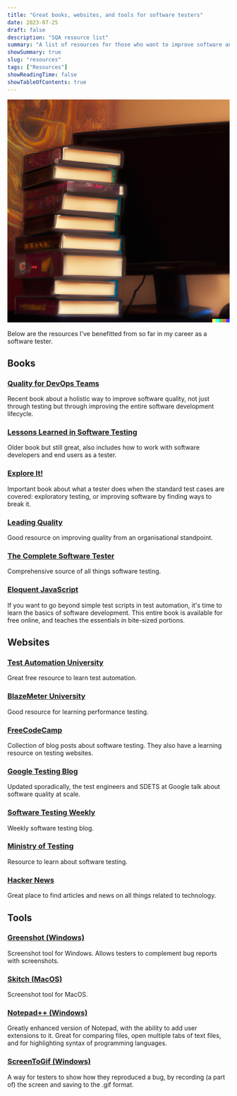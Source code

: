 ```yaml
---
title: "Great books, websites, and tools for software testers"
date: 2023-07-25
draft: false
description: "SQA resource list"
summary: "A list of resources for those who want to improve software and development processes."
showSummary: true
slug: "resources"
tags: ["Resources"]
showReadingTime: false
showTableOfContents: true
---
```

![dalle-resources](dalle-resources.jpg "A painting of a stack of books next to a desktop computer, generated by Dall-E.")

Below are the resources I've benefitted from so far in my career as a software tester.

## Books

### [Quality for DevOps Teams](https://www.tmap.net/book/quality-devops-teams)

Recent book about a holistic way to improve software quality, not just through testing but through improving the entire software development lifecycle.

### [Lessons Learned in Software Testing](https://www.oreilly.com/library/view/lessons-learned-in/9780471081128/)

Older book but still great, also includes how to work with software developers and end users as a tester.
### [Explore It!](https://www.goodreads.com/book/show/15980494-explore-it)

Important book about what a tester does when the standard test cases are covered: exploratory testing, or improving software by finding ways to break it.

### [Leading Quality](https://www.leadingqualitybook.com/)

Good resource on improving quality from an organisational standpoint.

### [The Complete Software Tester](https://www.goodreads.com/book/show/59831903-the-complete-software-tester)

Comprehensive source of all things software testing.

### [Eloquent JavaScript](https://eloquentjavascript.net/)

If you want to go beyond simple test scripts in test automation, it's time to learn the basics of software development. This entire book is available for free online, and teaches the essentials in bite-sized portions.

## Websites

### [Test Automation University](https://testautomationu.applitools.com/)

Great free resource to learn test automation.

### [BlazeMeter University](https://www.blazemeter.com/university)

Good resource for learning performance testing.

### [FreeCodeCamp](https://www.freecodecamp.org/news/tag/software-testing/)

Collection of blog posts about software testing. They also have a learning resource on testing websites.

### [Google Testing Blog](https://testing.googleblog.com/)

Updated sporadically, the test engineers and SDETS at Google talk about software quality at scale.

### [Software Testing Weekly](https://softwaretestingweekly.com/)

Weekly software testing blog.

### [Ministry of Testing](https://www.ministryoftesting.com/learn)

Resource to learn about software testing.

### [Hacker News](https://news.ycombinator.com/)

Great place to find articles and news on all things related to technology.

## Tools

### [Greenshot (Windows)](https://getgreenshot.org/)

Screenshot tool for Windows. Allows testers to complement bug reports with screenshots.

### [Skitch (MacOS)](https://apps.apple.com/us/app/skitch-snap-mark-up-share/id425955336?mt=12)

Screenshot tool for MacOS.

### [Notepad++ (Windows)](https://notepad-plus-plus.org/)

Greatly enhanced version of Notepad, with the ability to add user extensions to it. Great for comparing files, open multiple tabs of text files, and for highlighting syntax of programming languages.

### [ScreenToGif (Windows)](https://www.screentogif.com/)

A way for testers to show how they reproduced a bug, by recording (a part of) the screen and saving to the .gif format.
